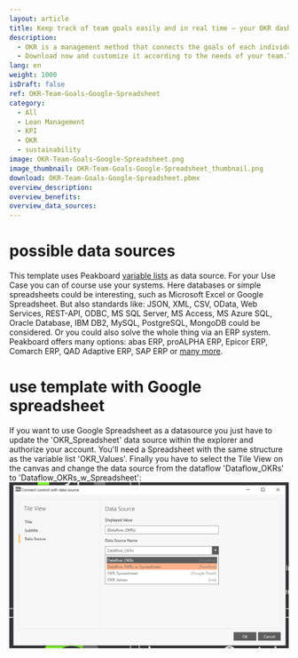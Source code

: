 ```yaml
---
layout: article
title: Keep track of team goals easily and in real time – your OKR dashboard for employee motivation
description: 
  - OKR is a management method that connects the goals of each individual employee with the company's goals. This template displays up to four objectives and three key results each. The data is retrieved from a list of variables, which can also be replaced by another data source such as Google Spreadsheet or Excel.
  - Download now and customize it according to the needs of your team.Through the transparent presentation of the tasks and the measurability of their progress, your employees will realize that they are actively contributing to the success of the company and will be motivated in a sustainable way.
lang: en
weight: 1000
isDraft: false
ref: OKR-Team-Goals-Google-Spreadsheet
category:
  - All
  - Lean Management
  - KPI
  - OKR
  - sustainability
image: OKR-Team-Goals-Google-Spreadsheet.png
image_thumbnail: OKR-Team-Goals-Google-Spreadsheet_thumbnail.png
download: OKR-Team-Goals-Google-Spreadsheet.pbmx
overview_description:
overview_benefits:
overview_data_sources:
---
```

# possible data sources
This template uses Peakboard [variable lists](https://help.peakboard.com/scripting/de-variables.html) as data source. For your Use Case you can of course use your systems. Here databases or simple spreadsheets could be interesting, such as Microsoft Excel or Google Spreadsheet. But also standards like: JSON, XML, CSV, OData, Web Services, REST-API, ODBC, MS SQL Server, MS Access, MS Azure SQL, Oracle Database, IBM DB2, MySQL, PostgreSQL, MongoDB could be considered. Or you could also solve the whole thing via an ERP system. Peakboard offers many options: abas ERP, proALPHA ERP, Epicor ERP, Comarch ERP, QAD Adaptive ERP, SAP ERP or [many more](https://peakboard.com/schnittstellen/).

# use template with Google spreadsheet

If you want to use Google Spreadsheet as a datasource you just have to update the 'OKR_Spreadsheet' data source within the explorer and authorize your account. You'll need a Spreadsheet with the same structure as the variable list 'OKR_Values'. Finally you have to select the Tile View on the canvas and change the data source from the dataflow 'Dataflow_OKRs' to 'Dataflow_OKRs_w_Spreadsheet':
![image_live](img/use-spreadsheet-en.png)
